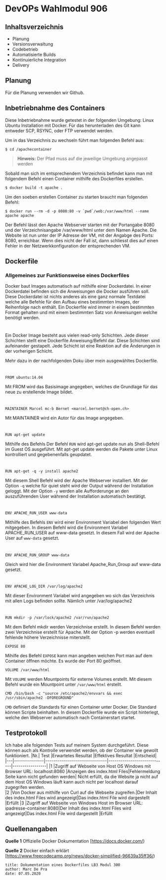 # DevOPs Wahlmodul 906

## Inhaltsverzeichnis

- Planung
- Versionsverwaltung
- Codebetrieb
- Automatisierte Builds
- Kontinuierliche Integration
- Delivery


## 	Planung
Für die Planung verwenden wir Github.

[Bild 1]: bilder/planung.jpg  "Planung"


## Inbetriebnahme des Containers

Diese Inbetriebnahme wurde getestet in der folgenden Umgebung: Linux Ubuntu Installation mit Docker.
Für das herunterladen des Git kann entweder SCP, RSYNC, oder FTP verwendet werden.

Um in das Verzeichnis zu wechseln führt man folgenden Befehl aus:
```
$ cd /apachecontainer
```
> **Hinweis:** Der Pfad muss auf die jeweilige Umgebung angepasst werden

Sobald man sich im entsprechendem Verzeichnis befindet kann man mit folgendem Befehl
einen Container mithilfe des Dockerfiles erstellen.		
```
$ docker build -t apache . 
```
Um den soeben erstellen Container zu starten braucht man folgenden Befehl:
```
$ docker run --rm -d -p 8080:80 -v `pwd`/web:/var/www/html --name apache apache
```
Der Befehl lässt den Apache Webserver starten mit der Portangabe 8080 und der Verzeichnisangabe /var/www/html unter dem Namen Apache.
Die Website ist nun unter der IP Adresse der VM, mit der Angabge des Ports: 8080, erreichbar.
Wenn dies nicht der Fall ist, dann schliesst dies auf einen Fehler in der Netzwerkkonfiguration der entsprechenden VM.

## Dockerfile
### Allgemeines zur Funktionsweise eines Dockerfiles
Docker baut Images automatisch auf mithilfe einer Dockerdatei. In einer Dockerdatei befinden sich die Anweisungen die Docker ausführen soll.
Diese Dockerdatei ist nichts anderes als eine ganz normale Textdatei welche alle Befehle für den Aufbau eines bestimmten Images, der Reihenfolge nach enthält.
Ein Dockerfile wird immer in einem bestimmten Format gehalten und mit einem bestimmten Satz von Anweisungen welche benötigt werden.
#
Ein Docker Image besteht aus vielen read-only Schichten. Jede dieser Schichten stellt eine Dockerfile Anweisung/Befehl dar.
Diese Schichten sind aufeinander gestapelt. Jede Schicht ist eine Reaktion auf die Änderungen in der vorherigen Schicht.

Mehr dazu in der nachfolgenden Doku über mein ausgewähltes Dockerfile.
#
#
```
FROM ubuntu:14.04
```
Mit FROM wird das Basisimage angegeben, welches die Grundlage für das neue zu erstellende Image bildet.
#
```
MAINTAINER Marcel mc-b Bernet <marcel.bernet@ch-open.ch>
```
Mit MAINTAINER wird ein Autor für das Image angegeben.
#
```
RUN apt-get update
```
Mithilfe des Befehls Der Befehl `RUN` wird apt-get update nun als Shell-Befehl im Guest OS ausgeführt.
Mit apt-get update werden die Pakete unter Linux kontrolliert und gegebenenfalls geupdatet.
#
```
RUN apt-get -q -y install apache2
```
Mit diesem Shell Befehl wird der Apache Webserver installiert.
Mit der Option `-q` welche für quiet steht wird der Output während der Installation geloggt. 
Mit der Option `-y` werden alle Aufforderunge an den auszuführenden User während der Installation automatisch bestätigt.
#
```
ENV APACHE_RUN_USER www-data
```
Mithilfe des Befehls `ENV` wird einer Environment Variabel den folgenden Wert mitgegeben.
In diesem Befehl wird die Environment Variabel APACHE_RUN_USER auf www-data gesetzt.
In diesem Fall wird der Apache User auf `www-data` gesetzt. 
#
```
ENV APACHE_RUN_GROUP www-data
```
Gleich wird hier die Environment Variabel Apache_Run_Group auf www-data gesetzt. 
#
```
ENV APACHE_LOG_DIR /var/log/apache2
```
Mit dieser Environment Variabel wird angegeben wo sich das Verzeichnis mit allen Logs befinden sollte.
Nämlich unter /var/log/apache2
#
```
RUN mkdir -p /var/lock/apache2 /var/run/apache2
```
Mit dem Befehl mkdir werden Verzeichnise erstellt. In diesem Befehl werden zwei Verzeichnise erstellt für Apache.
Mit der Option -p werden eventuell fehlende höhere Verzeichnisse miterstellt. 
```
EXPOSE 80
```
Mihilfe des Befehl `EXPOSE` kann man angeben welchen Port man auf dem Container öffnen möchte.
Es wurde der Port 80 geöffnet.
```
VOLUME /var/www/html
```
Mit `VOLUME` werden Mountpoints für externe Volumes erstellt.
Mit diesem Befehl wurde ein Mountpoint unter  `/var/www/html` erstellt. 
```
CMD /bin/bash -c "source /etc/apache2/envvars && exec /usr/sbin/apache2 -DFOREGROUND"
```
`CMD` definiert die Standards für einen Container unter Docker. Die Standard können Scripte beinhalten. 
In diesem Dockerfile wurde ein Script hinterlegt, welche den Webserver automatisch nach Containerstart startet.
 
## Testprotokoll
Ich habe alle folgenden Tests auf meinem System durchgeführt. Diese können auch als Kontrolle verwendet werden, ob der Container wie gewollt funktioniert. 
|Nr.|   Test        |Erwartetes Resultat            |Effektives Resultat          |Entscheid|
|---|---------------|-------------------------------|-----------------------------|-----------------|
|1  |Zugriff auf Webseite von Host OS Windows mit Browser URL: localhost:8080 |Anzeigen des index.html Files|Fehlermeldung Seite kann nicht gefunden werden| Nicht erfüllt, da die Website ja nicht auf dem Host OS Windows läuft kann auch nicht per localhost darauf zugegrifen werden.                       
|2  |Von Docker aus mithilfe von Curl auf die Webseite zugreifen.|Der Inhalt des index.html Files wird angezeigt|Das index.html File wird dargestellt |Erfüllt
|3  |Zugriff auf Webseite von Windows Host im Browser URL: ipadresse-container:8080|Der Inhalt des index.html Files wird angezeigt|Das index.html File wird dargestellt |Erfüllt

## Quellenangaben
**Quelle 1**
Offizielle Docker Dokumentation 
[https://docs.docker.com/)

**Quelle 2**
Docker einfach erklärt
[https://www.freecodecamp.org/news/docker-simplified-96639a35ff36/)

```
title: Dokumentation eines Dockerfiles LB3 Modul 300
author: Marc De Pra
date: 07.05.2020
```




